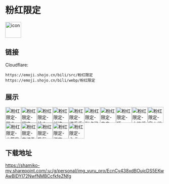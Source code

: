 # 粉红限定
<img src="https://emoji.shojo.cn/bili/src/粉红限定/icon.png" width="50" height="50" alt="icon">

## 链接
Cloudflare:
```
https://emoji.shojo.cn/bili/src/粉红限定
https://emoji.shojo.cn/bili/webp/粉红限定
```
## 展示
<img src="https://emoji.shojo.cn/bili/src/粉红限定/粉红限定-耶？.png" width="50" height="50" alt="粉红限定-耶？"><img src="https://emoji.shojo.cn/bili/src/粉红限定/粉红限定-壁咚.png" width="50" height="50" alt="粉红限定-壁咚"><img src="https://emoji.shojo.cn/bili/src/粉红限定/粉红限定-恰个v.png" width="50" height="50" alt="粉红限定-恰个v"><img src="https://emoji.shojo.cn/bili/src/粉红限定/粉红限定-祈祷.png" width="50" height="50" alt="粉红限定-祈祷"><img src="https://emoji.shojo.cn/bili/src/粉红限定/粉红限定-搓手手.png" width="50" height="50" alt="粉红限定-搓手手"><img src="https://emoji.shojo.cn/bili/src/粉红限定/粉红限定-到点了.png" width="50" height="50" alt="粉红限定-到点了"><img src="https://emoji.shojo.cn/bili/src/粉红限定/粉红限定-亲亲.png" width="50" height="50" alt="粉红限定-亲亲"><img src="https://emoji.shojo.cn/bili/src/粉红限定/粉红限定-噗.png" width="50" height="50" alt="粉红限定-噗"><img src="https://emoji.shojo.cn/bili/src/粉红限定/粉红限定-大脑缓冲.png" width="50" height="50" alt="粉红限定-大脑缓冲"><img src="https://emoji.shojo.cn/bili/src/粉红限定/粉红限定-家人们.png" width="50" height="50" alt="粉红限定-家人们"><img src="https://emoji.shojo.cn/bili/src/粉红限定/粉红限定-少管我.png" width="50" height="50" alt="粉红限定-少管我"><img src="https://emoji.shojo.cn/bili/src/粉红限定/粉红限定-完结撒花.png" width="50" height="50" alt="粉红限定-完结撒花"><img src="https://emoji.shojo.cn/bili/src/粉红限定/粉红限定-吸氧.png" width="50" height="50" alt="粉红限定-吸氧"><img src="https://emoji.shojo.cn/bili/src/粉红限定/粉红限定-嫌弃.png" width="50" height="50" alt="粉红限定-嫌弃"><img src="https://emoji.shojo.cn/bili/src/粉红限定/粉红限定-心虚.png" width="50" height="50" alt="粉红限定-心虚">

## 下载地址

https://shamiko-my.sharepoint.com/:u:/g/personal/img_yuru_pro/EcnCy438xdBOujcDS5EKwAwBlDYI72NwfNMBCcfkfeZNfg